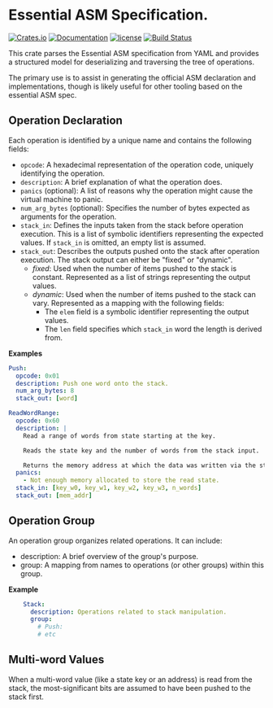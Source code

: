 
# Essential ASM Specification.

[![Crates.io][crates-badge]][crates-url]
[![Documentation][docs-badge]][docs-url]
[![license][apache-badge]][apache-url]
[![Build Status][actions-badge]][actions-url]

[crates-badge]: https://img.shields.io/crates/v/essential-asm-spec.svg
[crates-url]: https://crates.io/crates/essential-asm-spec
[docs-badge]: https://docs.rs/essential-asm-spec/badge.svg
[docs-url]: https://docs.rs/essential-asm-spec
[apache-badge]: https://img.shields.io/badge/license-APACHE-blue.svg
[apache-url]: LICENSE
[actions-badge]: https://github.com/essential-contributions/essential-base/workflows/ci/badge.svg
[actions-url]:https://github.com/essential-contributions/essential-base/actions

This crate parses the Essential ASM specification from YAML and provides a
structured model for deserializing and traversing the tree of operations.

The primary use is to assist in generating the official ASM declaration
and implementations, though is likely useful for other tooling based on the
essential ASM spec.

## Operation Declaration

Each operation is identified by a unique name and contains the following fields:

- `opcode`: A hexadecimal representation of the operation code, uniquely
  identifying the operation.
- `description`: A brief explanation of what the operation does.
- `panics` (optional): A list of reasons why the operation might cause the
  virtual machine to panic.
- `num_arg_bytes` (optional): Specifies the number of bytes expected as arguments
  for the operation.
- `stack_in`: Defines the inputs taken from the stack before operation
  execution. This is a list of symbolic identifiers representing the expected
  values. If `stack_in` is omitted, an empty list is assumed.
- `stack_out`: Describes the outputs pushed onto the stack after operation
  execution. The stack output can either be "fixed" or "dynamic".
  - *fixed*: Used when the number of items pushed to the stack is constant.
    Represented as a list of strings representing the output values.
  - *dynamic*: Used when the number of items pushed to the stack can vary.
    Represented as a mapping with the following fields:
    - The `elem` field is a symbolic identifier representing the output values.
    - The `len` field specifies which `stack_in` word the length is derived from.

**Examples**

```yaml
Push:
  opcode: 0x01
  description: Push one word onto the stack.
  num_arg_bytes: 8
  stack_out: [word]
```

```yaml
ReadWordRange:
  opcode: 0x60
  description: |
    Read a range of words from state starting at the key.

    Reads the state key and the number of words from the stack input.

    Returns the memory address at which the data was written via the stack output.
  panics:
    - Not enough memory allocated to store the read state.
  stack_in: [key_w0, key_w1, key_w2, key_w3, n_words]
  stack_out: [mem_addr]
```

## Operation Group

An operation group organizes related operations. It can include:
- description: A brief overview of the group's purpose.
- group: A mapping from names to operations (or other groups) within this group.

**Example**

```yaml
    Stack:
      description: Operations related to stack manipulation.
      group:
        # Push:
        # etc
```

## Multi-word Values

When a multi-word value (like a state key or an address) is read from the
stack, the most-significant bits are assumed to have been pushed to the stack
first.
